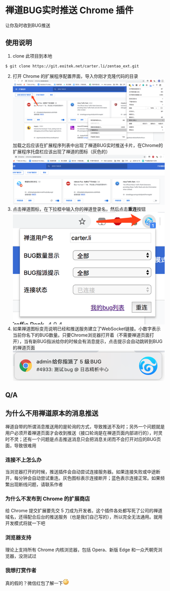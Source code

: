 # 禅道BUG实时推送 Chrome 插件

让你及时收到BUG推送

## 使用说明

1. clone 此项目到本地  
```shell
$ git clone https://git.eoitek.net/carter.li/zentao_ext.git
```
2. 打开 Chrome 的扩展程序配置界面，导入你刚才克隆代码的目录  
![扩展程序](img/1.png)  
加载之后应该在扩展程序列表中出现了禅道BUG实时推送卡片，在Chrome的扩展程序托盘栏应该出现了禅道的图标（灰色的）  
![卡片和图标](img/2.png)
3. 点击禅道图标，在下拉框中输入你的禅道登录名，然后点击**重连**按钮  
![禅道配置](img/3.png)
4. 如果禅道图标变亮说明已经和推送服务建立了WebSocket链接。小数字表示当前你名下的BUG数量。只要Chrome浏览器打开着（不需要禅道页面打开），当有新BUG指派给你的时候会有消息提示，点击提示会自动跳转到BUG的禅道页面  
![BUG提示](img/4.png)

## Q/A

## 为什么不用禅道原本的消息推送

禅道自带的所谓消息推送用的是轮询的方式，导致推送不及时；另外一个问题就是用户必须开着禅道页面才会收到推送（接口轮询是在禅道页面内部进行的），时灵时不灵；还有一个问题是点击推送消息只会把消息关闭而不会打开对应的BUG页面，导致很难用

### 连接不上怎么办

当浏览器打开的时候，推送插件会自动尝试连接服务器。如果连接失败或中途断开，每分钟会自动尝试重连。灰色图标表示连接断开；蓝色表示连接正常。如果频繁出现断线问题，请联系作者

### 为什么不发布到 Chrome 的扩展商店

给 Chrome 提交扩展要先交 5 刀成为开发者。这个插件各处都写死了公司的禅道域名，还得配合后台的推送服务（也是我们自己写的），所以完全无法通用。就用开发模式将就一下吧

### 浏览器支持

理论上支持所有 Chrome 内核浏览器，包括 Opera、新版 Edge 和一众兲朝壳浏览器，没测试过

### 我想打赏作者

真的假的？微信红包了解一下![滑稽](img/hj.jpg)
